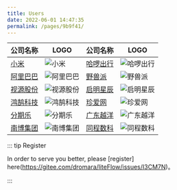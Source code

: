 ```yaml
---
title: Users
date: 2022-06-01 14:47:35
permalink: /pages/9b9f41/
---
```


| 公司名称                                                | LOGO                                | 公司名称                                 | LOGO                                |
| ------------------------------------------------------- | ----------------------------------- | ---------------------------------------- | ----------------------------------- |
| [小米](https://mi.com)                                  | ![小米](/img/users/mi.png)          | [哈啰出行](https://www.hello-inc.com)    | ![哈啰出行](/img/users/hello.png)   |
| [阿里巴巴](https://www.alibabagroup.com/cn/global/home) | ![阿里巴巴](/img/users/alibaba.png) | [野兽派](https://www.thebeastshop.com)   | ![野兽派](/img/users/beast.png)     |
| [视源股份](http://www.cvte.com)                         | ![视源股份](/img/users/sygf.png)    | [启明星辰](https://www.venustech.com.cn) | ![启明星辰](/img/users/qmxc.png)    |
| [鸿鹄科技](http://www.swanit.cn)                        | ![鸿鹄科技](/img/users/hhkj.png)    | [珍爱网](https://www.zhenai.com)         | ![珍爱网](/img/users/zhenai.png)    |
| [分期乐](http://www.fenqile.com)                        | ![分期乐](/img/users/fenqi.png)     | [广东越洋](http://www.cenyy.com/)        | ![广东越洋](/img/users/yueyang.png) |
| [南博集团](http://www.gdnanbo.com/)                     | ![南博集团](/img/users/nanbo.png)   | [同程数科](https://lydigi.com)           | ![同程数科](/img/users/tcsk.png)    |

::: tip Register

In order to serve you better, please [register] here(https://gitee.com/dromara/liteFlow/issues/I3CM7N)。

:::